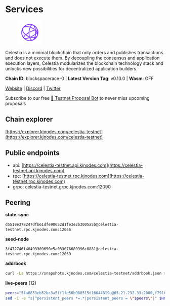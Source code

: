 # Services

<figure><img src="https://raw.githubusercontent.com/kj89/cosmos-images/main/logos/celestia.png" alt=""><figcaption></figcaption></figure>

Celestia is a minimal blockchain that only orders and publishes transactions and  does not execute them. By decoupling the consensus and application execution layers,  Celestia modularizes the blockchain technology stack and unlocks new possibilities  for decentralized application builders.

**Chain ID**: blockspacerace-0 | **Latest Version Tag**: v0.13.0 | **Wasm**: OFF

[Website](https://celestia.org) | [Discord](https://discord.gg/celestiacommunity) | [Twitter](https://twitter.com/CelestiaOrg)



Subscribe to our free [🤖 Testnet Proposal Bot](https://t.me/kjnodes_testnet_proposal_bot) to never miss upcoming proposals


## Chain explorer
[https://explorer.kjnodes.com/celestia-testnet](https://explorer.kjnodes.com/celestia-testnet)

## Public endpoints

* api: [https://celestia-testnet.api.kjnodes.com](https://celestia-testnet.api.kjnodes.com)
* rpc: [https://celestia-testnet.rpc.kjnodes.com](https://celestia-testnet.rpc.kjnodes.com)
* grpc: celestia-testnet.grpc.kjnodes.com:12090

## Peering

**state-sync**

```text
d5519e378247dfb61dfe90652d1fe3e2b3005a5b@celestia-testnet.rpc.kjnodes.com:12056
```

**seed-node**

```text
3f472746f46493309650e5a033076689996c8881@celestia-testnet.rpc.kjnodes.com:12059
```

**addrbook**
```bash
curl -Ls https://snapshots.kjnodes.com/celestia-testnet/addrbook.json > $HOME/.celestia-app/config/addrbook.json
```

**live-peers** (12)
```bash
peers="5fa6853eb52bc3a5ff1fe56b988515d16644819a@65.21.232.33:2000,f7916ed6f294f94740b98b5a7f21d368589fee56@202.61.194.254:60956,e4fa11cfb413d69d95dc90a0e12125b091b1d574@51.158.115.159:26656,46d3f4a8341c4523f4cafc778075688022280973@95.217.113.104:26656,8f14ec71e1d712c912c27485a169c2519628cfb6@185.225.232.196:21656,62f6abc162db99389f13a1cdf1abaeb6efb647a7@35.210.78.75:26656,bd958914e4baac42f1c28fbae24e920bb0072535@65.109.71.210:26656,6c73374cb78a543e2dd3eb218c29386392da2cf5@35.210.99.77:26656,d5519e378247dfb61dfe90652d1fe3e2b3005a5b@65.109.68.190:12056,7b2fb9cdedb18336e55f4e8613e841982e455ba6@31.7.196.40:26656,da9f722bf8dcbbeacf62c323ef06fd723535a141@5.78.111.122:12056,c054b3a758977691e284b04240efecfb5a56986b@195.201.197.4:20656"
sed -i -e "s|^persistent_peers *=.*|persistent_peers = \"$peers\"|" $HOME/.celestia-app/config/config.toml
```
